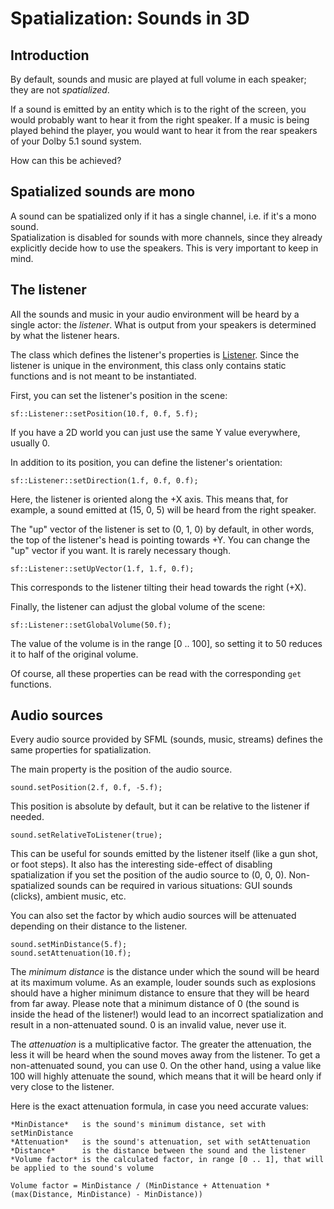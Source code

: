 # Spatialization: Sounds in 3D

## Introduction

By default, sounds and music are played at full volume in each speaker; they are not *spatialized*. 

If a sound is emitted by an entity which is to the right of the screen, you would probably want to hear it from the right speaker. If a music is being played behind the player, you would want to hear it from the rear speakers of your Dolby 5.1 sound system. 

How can this be achieved? 

## Spatialized sounds are mono

A sound can be spatialized only if it has a single channel, i.e. if it's a mono sound.  
Spatialization is disabled for sounds with more channels, since they already explicitly decide how to use the speakers. This is very important to keep in mind. 

## The listener

All the sounds and music in your audio environment will be heard by a single actor: the *listener*. What is output from your speakers is determined by what the listener hears. 

The class which defines the listener's properties is [Listener]({{book.api}}/Listener.html). Since the listener is unique in the environment, this class only contains static functions and is not meant to be instantiated. 

First, you can set the listener's position in the scene: 

```
sf::Listener::setPosition(10.f, 0.f, 5.f);
```

If you have a 2D world you can just use the same Y value everywhere, usually 0. 

In addition to its position, you can define the listener's orientation: 

```
sf::Listener::setDirection(1.f, 0.f, 0.f);
```

Here, the listener is oriented along the +X axis. This means that, for example, a sound emitted at (15, 0, 5) will be heard from the right speaker. 

The "up" vector of the listener is set to (0, 1, 0) by default, in other words, the top of the listener's head is pointing towards +Y. You can change the "up" vector if you want. It is rarely necessary though. 

```
sf::Listener::setUpVector(1.f, 1.f, 0.f);
```

This corresponds to the listener tilting their head towards the right (+X). 

Finally, the listener can adjust the global volume of the scene: 

```
sf::Listener::setGlobalVolume(50.f);
```

The value of the volume is in the range [0 .. 100], so setting it to 50 reduces it to half of the original volume. 

Of course, all these properties can be read with the corresponding `get` functions. 

## Audio sources

Every audio source provided by SFML (sounds, music, streams) defines the same properties for spatialization. 

The main property is the position of the audio source. 

```
sound.setPosition(2.f, 0.f, -5.f);
```

This position is absolute by default, but it can be relative to the listener if needed. 

```
sound.setRelativeToListener(true);
```

This can be useful for sounds emitted by the listener itself (like a gun shot, or foot steps). It also has the interesting side-effect of disabling spatialization if you set the position of the audio source to (0, 0, 0). Non-spatialized sounds can be required in various situations: GUI sounds (clicks), ambient music, etc. 

You can also set the factor by which audio sources will be attenuated depending on their distance to the listener. 

```
sound.setMinDistance(5.f);
sound.setAttenuation(10.f);
```

The *minimum distance* is the distance under which the sound will be heard at its maximum volume. As an example, louder sounds such as explosions should have a higher minimum distance to ensure that they will be heard from far away. Please note that a minimum distance of 0 (the sound is inside the head of the listener!) would lead to an incorrect spatialization and result in a non-attenuated sound. 0 is an invalid value, never use it. 

The *attenuation* is a multiplicative factor. The greater the attenuation, the less it will be heard when the sound moves away from the listener. To get a non-attenuated sound, you can use 0. On the other hand, using a value like 100 will highly attenuate the sound, which means that it will be heard only if very close to the listener. 

Here is the exact attenuation formula, in case you need accurate values: 

```
*MinDistance*   is the sound's minimum distance, set with setMinDistance
*Attenuation*   is the sound's attenuation, set with setAttenuation
*Distance*      is the distance between the sound and the listener
*Volume factor* is the calculated factor, in range [0 .. 1], that will be applied to the sound's volume

Volume factor = MinDistance / (MinDistance + Attenuation * (max(Distance, MinDistance) - MinDistance))
```

